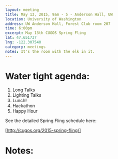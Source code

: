 ```yaml
---
layout: meeting
title: May 13, 2015, 9am - 5 - Anderson Hall, UW
location: University of Washington
address: UW Anderson Hall, Forest Club room 207
time: 6:00pm
excerpt: May 13th CUGOS Spring Fling
lat: 47.651737
lng: -122.307540
category: meetings
notes: It's the room with the elk in it.
---
```


Water tight agenda:
=============

1. Long Talks
2. Lighting Talks
3. Lunch!
3. Hackathon
5. Happy Hour

See the detailed Spring Fling schedule here:

[http://cugos.org/2015-spring-fling/]


Notes:
======
